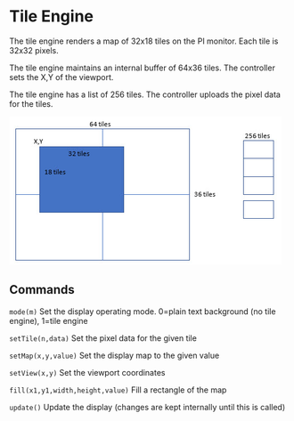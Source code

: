 # Tile Engine

The tile engine renders a map of 32x18 tiles on the PI monitor. Each tile is 32x32 pixels.

The tile engine maintains an internal buffer of 64x36 tiles. The controller sets the X,Y
of the viewport.

The tile engine has a list of 256 tiles. The controller uploads the pixel data for the
tiles.

![](tiles.jpg)

## Commands

`mode(m)` Set the display operating mode. 0=plain text background (no tile engine), 1=tile engine

`setTile(n,data)` Set the pixel data for the given tile

`setMap(x,y,value)` Set the display map to the given value

`setView(x,y)` Set the viewport coordinates

`fill(x1,y1,width,height,value)` Fill a rectangle of the map

`update()` Update the display (changes are kept internally until this is called)
